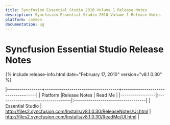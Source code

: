 ```yaml
---
title: Syncfusion Essential Studio 2010 Volume 1 Release Notes  
description: Syncfusion Essential Studio 2010 Volume 1 Release Notes  
platform: common
documentation: ug
---
```


# Syncfusion Essential Studio Release Notes  

{% include release-info.html date="February 17, 2010"  version="v8.1.0.30" %} 

|-----------------+------------------------------------+------------------------------------|
|   Platform      |Release Notes                       | Read Me                            |
|-----------------|:-----------------------------------|:-----------------------------------|
| Essential Studio  | <http://files2.syncfusion.com/Installs/v8.1.0.30/ReleaseNotes/UI.html> | <http://files2.syncfusion.com/Installs/v8.1.0.30/ReadMe/UI.html> |



